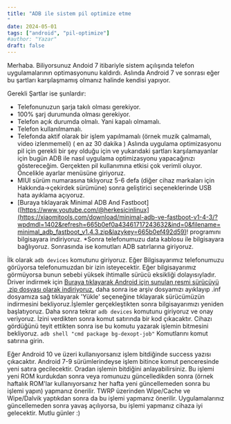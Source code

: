 ```yaml
---
title: "ADB ile sistem pil optimize etme
"
date: 2024-05-01
tags: ["android", "pil-optimize"]
#author: "Yazar"
draft: false
---
```

Merhaba.
Biliyorsunuz Andoid 7 itibariyle sistem açılışında telefon uygulamalarının optimasyonunu kaldırdı.
Aslında Android 7 ve sonrası eğer bu şartları karşılaşmamış olmanız halinde kendisi yapıyor.

Gerekli Şartlar ise şunlardır:
* Telefonunuzun şarja takılı olması gerekiyor.
* 100% şarj durumunda olması gerekiyor.
* Telefon açık durumda olmalı. Yani kapalı olmamalı.
* Telefon kullanılmamalı.
* Telefonda aktif olarak bir işlem yapılmamalı (örnek muzik çalmamalı, video izlenmemeli) ( en az 30 dakika )
Aslında uygulama optimizasyonu pil için gerekli bir şey olduğu için ve yukarıdaki şartları karşılamayanlar için bugün ADB ile nasıl uygulama optimizasyonu yapacağınızı göstereceğim.
Gerçekten pil kullanımına etkisi çok verimli oluyor.
Öncelikle ayarlar menüsüne giriyoruz.
* MIUI sürüm numarasına tıklıyoruz 5-6 defa (diğer cihaz markaları için Hakkında->çekirdek sürümüne) sonra geliştirici seçeneklerinde USB hata ayıklama açıyoruz.
* [Buraya tıklayarak Minimal ADB And Fastboot]([https://www.youtube.com/@herkesicinlinux](https://xiaomitools.com/download/minimal-adb-ve-fastboot-v1-4-3/?wpdmdl=1402&refresh=665b0ef0a43461717243632&ind=0&filename=minimal_adb_fastboot_v1.4.3.zip&lazykey=665b0ef492d59)! programını bilgisayara indiriyoruz.
*Sonra telefonumuzu data kablosu ile bilgisayara bağlıyoruz.
Sonrasında ise komutları ADB satırlarına giriyoruz.

İlk olarak ```adb devices``` komutunu giriyoruz.
Eğer Bilgisayarımız telefonumuzu görüyorsa telefonumuzdan bir izin isteyecektir.
Eğer bilgisayarımız görmüyorsa bunun sebebi yüksek ihtimalle sürücü eksikliği dolayısıyladır.
Driver indirmek için [Buraya tıklayarak Android için sunulan resmi sürücüyü .zip dosyası olarak indiriyoruz.](https://dl.google.com/android/repository/usb_driver_r13-windows.zip?hl=tr) daha sonra ise arşiv dosyamızı ayıklayıp .inf dosyamıza sağ tıklayarak 'Yükle' seçeneğine tıklayarak sürücümüzün indirmesini bekliyoruz.İşlemler gerçekleştikten sonra bilgisayarımızı yeniden başlatıyoruz.
Daha sonra tekrar ```adb devices``` komutunu giriyoruz ve onay veriyoruz.
İzini verdikten sonra komut satırında bir kod çıkacaktır.
Cihazı gördüğünü teyit ettikten sonra ise bu komutu yazarak işlemin bitmesini bekliyoruz.
```adb shell "cmd package bg-dexopt-job"```
Komutlarını komut satırına girin.

Eğer Android 10 ve üzeri kullanıyorsanız işlem bitdiğinde success yazısı çıkacaktır. Android 7-9 sürümlerindeyse işlem bitince komut penceresinde yeni satıra gecilecektir. Oradan işlemin bitdiğini anlayabilirsiniz. Bu işlemi yeni ROM kurdukdan sonra veya romunuzu güncelledikden sonra (örnek haftalık ROM'lar kullanıyorsanız her hafta yeni güncellemeden sonra bu işlemi yapın) yapmanız önerilir. TWRP üzerinden Wipe/Cache ve Wipe/Dalvik yaptıkdan sonra da bu işlemi yapmanız önerilir. Uygulamalarınız güncellemeden sonra yavaş açılıyorsa, bu işlemi yapmanız cihaza iyi gelecektir.
Mutlu günler :)
